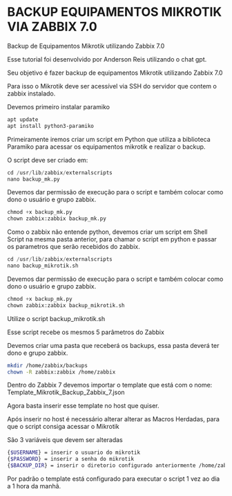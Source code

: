 # BACKUP EQUIPAMENTOS MIKROTIK VIA ZABBIX 7.0
Backup de Equipamentos Mikrotik utilizando Zabbix 7.0

Esse tutorial foi desenvolvido por Anderson Reis utilizando o chat gpt.

Seu objetivo é fazer backup de equipamentos Mikrotik utilizando Zabbix 7.0

Para isso o Mikrotik deve ser acessível via SSH do servidor que contem o zabbix instalado.

Devemos primeiro instalar paramiko

```bash
apt update
apt install python3-paramiko
```

Primeiramente iremos criar um script em Python que utiliza a biblioteca Paramiko para acessar os equipamentos mikrotik e realizar o backup.

O script deve ser criado em: 

```python
cd /usr/lib/zabbix/externalscripts
nano backup_mk.py
```

Devemos dar permissão de execução para o script e também colocar como dono o usuário e grupo zabbix.

```python
chmod +x backup_mk.py
chown zabbix:zabbix backup_mk.py
```

Como o zabbix não entende python, devemos criar um script em Shell Script na mesma pasta anterior, para chamar o script em python e passar os parametros que serão recebidos do zabbix.

```python
cd /usr/lib/zabbix/externalscripts
nano backup_mikrotik.sh
```

Devemos dar permissão de execução para o script e também colocar como dono o usuário e grupo zabbix.

```python
chmod +x backup_mk.py
chown zabbix:zabbix backup_mikrotik.sh
```

Utilize o script backup_mikrotik.sh

Esse script recebe os mesmos 5 parâmetros do Zabbix

Devemos criar uma pasta que receberá os backups, essa pasta deverá ter dono e grupo zabbix.

```bash
mkdir /home/zabbix/backups
chown -R zabbix:zabbix /home/zabbix
```

Dentro do Zabbix 7 devemos importar o template que está com o nome: Template_Mikrotik_Backup_Zabbix_7.json

Agora basta inserir esse template no host que quiser.

Após inserir no host é necessário alterar alterar as Macros Herdadas, para que o script consiga acessar o Mikrotik

São 3 variáveis que devem ser alteradas

```bash
{$USERNAME} = inserir o usuario do mikrotik
{$PASSWORD} = inserir a senha do mikrotik
{$BACKUP_DIR} = inserir o diretorio configurado anteriormente /home/zabbix/backups
```

Por padrão o template está configurado para executar o script 1 vez ao dia a 1 hora da manhã.
